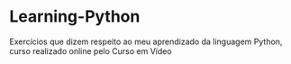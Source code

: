 # Learning-Python
 Exercícios que dizem respeito ao meu aprendizado da linguagem Python, curso realizado online pelo Curso em Vídeo
